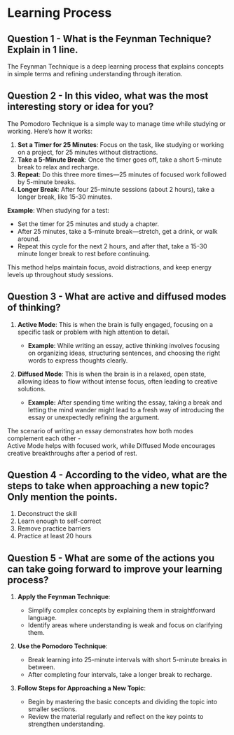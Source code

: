 # Learning Process

## Question 1 - What is the Feynman Technique? Explain in 1 line.

The Feynman Technique is a deep learning process that explains concepts in simple terms and refining understanding through iteration.

## Question 2 - In this video, what was the most interesting story or idea for you?

The Pomodoro Technique is a simple way to manage time while studying or working. Here’s how it works:

1. **Set a Timer for 25 Minutes**: Focus on the task, like studying or working on a project, for 25 minutes without distractions.
2. **Take a 5-Minute Break**: Once the timer goes off, take a short 5-minute break to relax and recharge.
3. **Repeat**: Do this three more times—25 minutes of focused work followed by 5-minute breaks.
4. **Longer Break**: After four 25-minute sessions (about 2 hours), take a longer break, like 15-30 minutes.

**Example**:
When studying for a test:

- Set the timer for 25 minutes and study a chapter.
- After 25 minutes, take a 5-minute break—stretch, get a drink, or walk around.
- Repeat this cycle for the next 2 hours, and after that, take a 15-30 minute longer break to rest before continuing.

This method helps maintain focus, avoid distractions, and keep energy levels up throughout study sessions.

## Question 3 - What are active and diffused modes of thinking?

1. **Active Mode**: This is when the brain is fully engaged, focusing on a specific task or problem with high attention to detail.

    -  **Example**: While writing an essay, active thinking involves focusing on organizing ideas, structuring sentences, and choosing the right words to express thoughts clearly.

2. **Diffused Mode**: This is when the brain is in a relaxed, open state, allowing ideas to flow without intense focus, often leading to creative solutions.

    -   **Example:** After spending time writing the essay, taking a break and letting the mind wander might lead to a fresh way of introducing the essay or unexpectedly refining the argument.
    
The scenario of writing an essay demonstrates how both modes complement each other -<br> Active Mode helps with focused work, while Diffused Mode encourages creative breakthroughs after a period of rest.

## Question 4 - According to the video, what are the steps to take when approaching a new topic? Only mention the points.

1. Deconstruct the skill
2. Learn enough to self-correct
3. Remove practice barriers
4. Practice at least 20 hours

## Question 5 - What are some of the actions you can take going forward to improve your learning process?

1. **Apply the Feynman Technique**:  
    - Simplify complex concepts by explaining them in straightforward language.  
    - Identify areas where understanding is weak and focus on clarifying them.

2. **Use the Pomodoro Technique**:  
    - Break learning into 25-minute intervals with short 5-minute breaks in between.  
    - After completing four intervals, take a longer break to recharge.

3. **Follow Steps for Approaching a New Topic**:  
    - Begin by mastering the basic concepts and dividing the topic into smaller sections.  
    - Review the material regularly and reflect on the key points to strengthen understanding.
